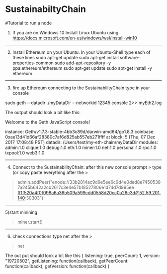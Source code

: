 # SustainabiltyChain
#Tutorial to run a node

1) If you are on Windows 10 Install Linux Ubuntu using https://docs.microsoft.com/en-us/windows/wsl/install-win10
------------------------------------------
2) Install Ethereum on your Ubuntu. In your Ubuntu-Shell type each of these lines
sudo apt-get update
sudo apt-get install software-properties-common
sudo add-apt-repository -y ppa:ethereum/ethereum
sudo apt-get update
sudo apt-get install -y ethereum
------------------------------------------
3) fire up Ethereum connecting to the SustainabilityChain type in your console

sudo geth --datadir ./myDataDir --networkid 12345  console 2>> myEth2.log

The output should look a bit like this:

Welcome to the Geth JavaScript console!

instance: Geth/v1.7.3-stable-4bb3c89d/darwin-amd64/go1.8.3
coinbase: 0xae13d41d66af28380c7af6d825ab557eb271ffff
at block: 5 (Thu, 07 Dec 2017 17:08:48 PST)
datadir: /Users/test/my-eth-chain/myDataDir
modules: admin:1.0 clique:1.0 debug:1.0 eth:1.0 miner:1.0 net:1.0 personal:1.0 rpc:1.0 txpool:1.0 web3:1.0
>

------------------------------------------
4) Connect to the SustainabilityChain: after this new console prompt > type (or copy paste everything after the >

> admin.addPeer("enode://33b2814ac9d9e5ee6c9d4e0ded8e74505387a245b642a2cb2617c3e4e57b18527806e1d74d7d995ee
ff1f520a4f0f098a6a36b509a599cdd0558d20cc0a26c3d@52.59.201.140:30303")
------------------------------------------
5)start minining
>miner.start()
------------------------------------------
6) check connections type net after the >
>net

The out put should look a bit like this 
{
  listening: true,
  peerCount: 1,
  version: "19720502",
  getListening: function(callback),
  getPeerCount: function(callback),
  getVersion: function(callback)
}






